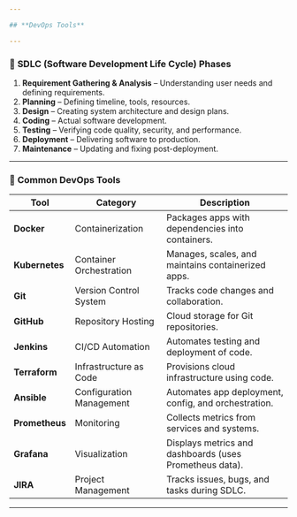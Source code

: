 ```yaml
---

## **DevOps Tools**

---
```


### 🔸 **SDLC (Software Development Life Cycle) Phases**

1. **Requirement Gathering & Analysis** – Understanding user needs and defining requirements.
2. **Planning** – Defining timeline, tools, resources.
3. **Design** – Creating system architecture and design plans.
4. **Coding** – Actual software development.
5. **Testing** – Verifying code quality, security, and performance.
6. **Deployment** – Delivering software to production.
7. **Maintenance** – Updating and fixing post-deployment.

---

### 🔸 **Common DevOps Tools**

| Tool           | Category                 | Description                                             |
| -------------- | ------------------------ | ------------------------------------------------------- |
| **Docker**     | Containerization         | Packages apps with dependencies into containers.        |
| **Kubernetes** | Container Orchestration  | Manages, scales, and maintains containerized apps.      |
| **Git**        | Version Control System   | Tracks code changes and collaboration.                  |
| **GitHub**     | Repository Hosting       | Cloud storage for Git repositories.                     |
| **Jenkins**    | CI/CD Automation         | Automates testing and deployment of code.               |
| **Terraform**  | Infrastructure as Code   | Provisions cloud infrastructure using code.             |
| **Ansible**    | Configuration Management | Automates app deployment, config, and orchestration.    |
| **Prometheus** | Monitoring               | Collects metrics from services and systems.             |
| **Grafana**    | Visualization            | Displays metrics and dashboards (uses Prometheus data). |
| **JIRA**       | Project Management       | Tracks issues, bugs, and tasks during SDLC.             |

---

